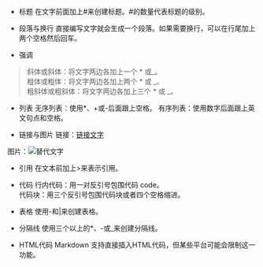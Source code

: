 - 标题
在文字前面加上#来创建标题。#的数量代表标题的级别。  

- 段落与换行
直接编写文字就会生成一个段落。如果需要换行，可以在行尾加上两个空格然后回车。  

- 强调  
>斜体或斜体：将文字两边各加上一个 * 或_。  
粗体或粗体：将文字两边各加上两个 * 或 _。  
粗斜体或粗斜体：将文字两边各加上三个 * 或 _。  

- 列表
无序列表：使用*、+或-后面跟上空格。
有序列表：使用数字后面跟上英文句点和空格。

- 链接与图片
链接：[链接文字](URL "标题")

图片：![替代文字](图片链接 "标题")


- 引用
在文本前加上>来表示引用。  

- 代码
行内代码：用一对反引号包围代码 code。  
代码块：用三个反引号包围代码块或者四个空格缩进。  

- 表格
使用-和|来创建表格。  

- 分隔线
使用三个以上的*、-或_来创建分隔线。  

- HTML代码
Markdown 支持直接插入HTML代码，但某些平台可能会限制这一功能。  
